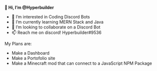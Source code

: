 **👋 Hi, I’m @Hyperbuilder**
- 👀 I’m interested in Coding Discord Bots
- 🌱 I’m currently learning MERN Stack and Java
- 💞️ I’m looking to collaborate on a Discord Bot
- 📫 Reach me on discord! Hyperbuilder#9536

My Plans are:
- Make a Dashboard
- Make a Portofolio site
- Make a Minecraft mod that can connect to a JavaScript NPM Package

